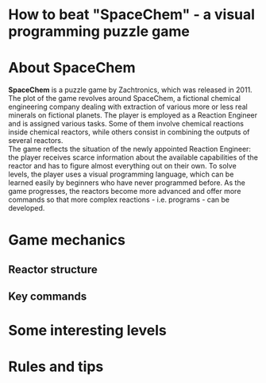 How to beat "SpaceChem" - a visual programming puzzle game <!-- omit in TOC -->
=
# About SpaceChem
**SpaceChem** is a puzzle game by Zachtronics, which was released in 2011. The plot of the game revolves around SpaceChem, a fictional chemical engineering company dealing with extraction of various more or less real minerals on fictional planets. The player is employed as a Reaction Engineer and is assigned various tasks. Some of them involve chemical reactions inside chemical reactors, while others consist in combining the outputs of several reactors.  
The game reflects the situation of the newly appointed Reaction Engineer: the player receives scarce information about the available capabilities of the reactor and has to figure almost everything out on their own. To solve levels, the player uses a visual programming language, which can be learned easily by beginners who have never programmed before. As the game progresses, the reactors become more advanced and offer more commands so that more complex reactions - i.e. programs - can be developed.
# Game mechanics
## Reactor structure
## Key commands

# Some interesting levels

# Rules and tips